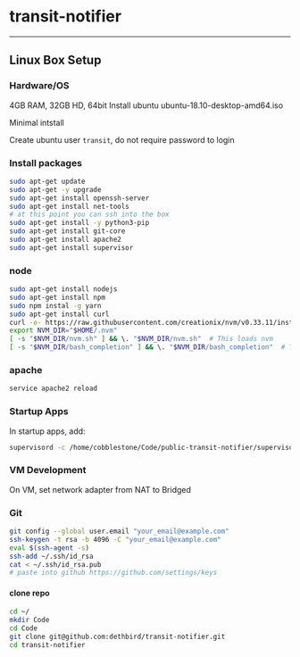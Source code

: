 # transit-notifier
---

## Linux Box Setup

### Hardware/OS
4GB RAM, 32GB HD, 64bit
Install ubuntu ubuntu-18.10-desktop-amd64.iso

Minimal intstall

Create ubuntu user `transit`, do not require password to login

### Install packages
```bash
sudo apt-get update
sudo apt-get -y upgrade
sudo apt-get install openssh-server
sudo apt-get install net-tools
# at this point you can ssh into the box
sudo apt-get install -y python3-pip
sudo apt-get install git-core
sudo apt-get install apache2
sudo apt-get install supervisor

```

### node
```bash
sudo apt-get install nodejs
sudo apt-get install npm
sudo npm instal -g yarn
sudo apt-get install curl
curl -o- https://raw.githubusercontent.com/creationix/nvm/v0.33.11/install.sh | bash
export NVM_DIR="$HOME/.nvm"
[ -s "$NVM_DIR/nvm.sh" ] && \. "$NVM_DIR/nvm.sh"  # This loads nvm
[ -s "$NVM_DIR/bash_completion" ] && \. "$NVM_DIR/bash_completion"  # This loads nvm bash_completion
```

### apache
```bash
service apache2 reload
```

### Startup Apps
In startup apps, add:
```bash
supervisord -c /home/cobblestone/Code/public-transit-notifier/supervisord.conf
```

### VM Development
On VM, set network adapter from NAT to Bridged

### Git
```bash
git config --global user.email "your_email@example.com"
ssh-keygen -t rsa -b 4096 -C "your_email@example.com"
eval $(ssh-agent -s)
ssh-add ~/.ssh/id_rsa
cat < ~/.ssh/id_rsa.pub
# paste into github https://github.com/settings/keys
```

#### clone repo
```bash
cd ~/
mkdir Code
cd Code
git clone git@github.com:dethbird/transit-notifier.git
cd transit-notifier
```



